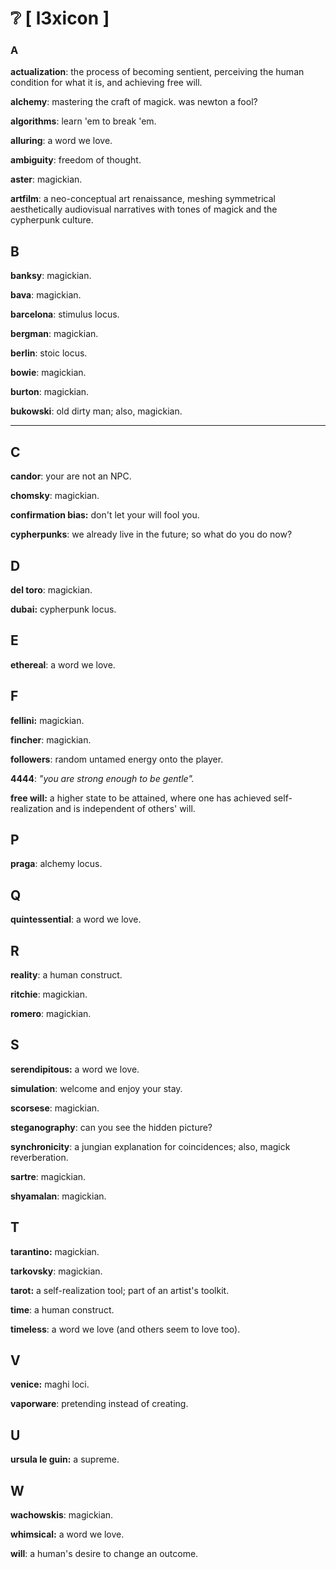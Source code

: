 # ❔ \[ l3xicon ]

### A

**actualization**: the process of becoming sentient, perceiving the human condition for what it is, and achieving free will.

**alchemy**: mastering the craft of magick. was newton a fool?

**algorithms**: learn 'em to break 'em.

**alluring**: a word we love.

**ambiguity**: freedom of thought.

**aster**: magickian.

**artfilm**: a neo-conceptual art renaissance, meshing symmetrical aesthetically audiovisual narratives with tones of magick and the cypherpunk culture.



## B

**banksy**: magickian.

**bava**: magickian.

**barcelona**: stimulus locus.

**bergman**: magickian.

**berlin**: stoic locus.

**bowie**: magickian.

**burton**: magickian.

**bukowski**: old dirty man; also, magickian.

****

## C

**candor**: your are not an NPC.

**chomsky**: magickian.

**confirmation bias:** don't let your will fool you.

**cypherpunks**: we already live in the future; so what do you do now?



## **D**

**del toro**: magickian.

**dubai:** cypherpunk locus.



## E

**ethereal**: a word we love.



## **F**

**fellini:** magickian.

**fincher**: magickian.

**followers**: random untamed energy onto the player.

**4444**: _"you are strong enough to be gentle"._

**free will:** a higher state to be attained, where one has achieved self-realization and is independent of others' will.



## P

**praga**: alchemy locus.



## Q

**quintessential**: a word we love.



## R

**reality**: a human construct.

**ritchie**: magickian.

**romero**: magickian.



## S

**serendipitous:** a word we love.

**simulation**: welcome and enjoy your stay.

**scorsese**: magickian.

**steganography**: can you see the hidden picture?

**synchronicity**: a jungian explanation for coincidences; also, magick reverberation.

**sartre**: magickian.

**shyamalan**: magickian.



## **T**

**tarantino:** magickian.

**tarkovsky**: magickian.

**tarot:** a self-realization tool; part of an artist's toolkit.

**time**: a human construct.&#x20;

**timeless**: a word we love (and others seem to love too).



## V

**venice:** maghi loci.

**vaporware**: pretending instead of creating.



## U

**ursula le guin:** a supreme.



## **W**

**wachowskis**: magickian.

**whimsical:** a word we love.

**will**: a human's desire to change an outcome.



